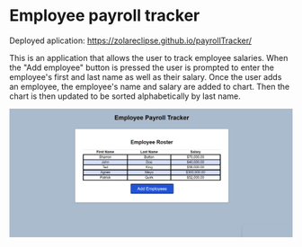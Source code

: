 # Employee payroll tracker

Deployed aplication: https://zolareclipse.github.io/payrollTracker/

This is an application that allows the user to track employee salaries. When the "Add employee" button is pressed
the user is prompted to enter the employee's first and last name as well as their salary. Once the user adds an employee,
the employee's name and salary are added to chart. Then the chart is then updated to be sorted alphabetically by last name.

![alt text](image-1.png)

